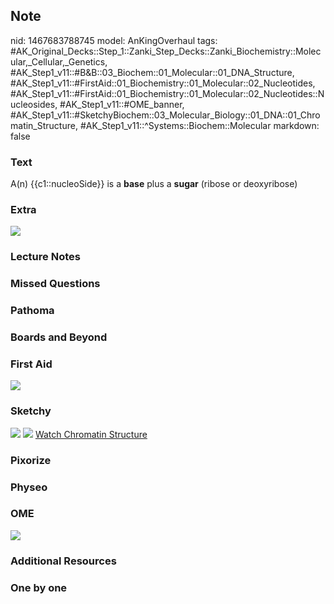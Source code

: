 ## Note
nid: 1467683788745
model: AnKingOverhaul
tags: #AK_Original_Decks::Step_1::Zanki_Step_Decks::Zanki_Biochemistry::Molecular,_Cellular,_Genetics, #AK_Step1_v11::#B&B::03_Biochem::01_Molecular::01_DNA_Structure, #AK_Step1_v11::#FirstAid::01_Biochemistry::01_Molecular::02_Nucleotides, #AK_Step1_v11::#FirstAid::01_Biochemistry::01_Molecular::02_Nucleotides::Nucleosides, #AK_Step1_v11::#OME_banner, #AK_Step1_v11::#SketchyBiochem::03_Molecular_Biology::01_DNA::01_Chromatin_Structure, #AK_Step1_v11::^Systems::Biochem::Molecular
markdown: false

### Text
<div>
  A(n) {{c1::nucleoSide}} is a <b>base</b> plus a <b>sugar</b>
  (ribose or deoxyribose)
</div>

### Extra
<img src="paste-18266495910162.jpg">

### Lecture Notes


### Missed Questions


### Pathoma


### Boards and Beyond


### First Aid
<img src="paste-201150498341778.jpg">

### Sketchy
<img src="Screen%20Shot%202021-01-07%20at%2015.26.12.jpg">
<img src="Screen%20Shot%202021-01-07%20at%2015.26.26.jpg"> <a href=
"https://dashboard.sketchy.com/study/medical/courses/medical-biochemistry/units/medical-biochemistry-molecular-biology/videos/medical-biochemistry-molecular-biology-dna-chromatin-structure?utm_source=anki&utm_medium=partnership&utm_campaign=february_update&utm_content=medical">
Watch Chromatin Structure</a>

### Pixorize


### Physeo


### OME
<div class="ome-widget">
  <a href="https://onlinemeded.org?ref=anki"><img src=
  "_OME_AnkiFlashcards_General_7.png"></a>
</div>

### Additional Resources


### One by one

